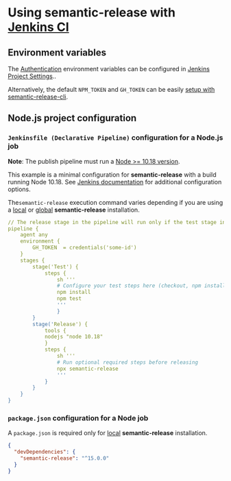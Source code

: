 # Using semantic-release with [Jenkins CI](https://www.jenkins.io/doc/book/pipeline/)

## Environment variables

The [Authentication](../usage/ci-configuration.md#authentication) environment variables can be configured in [Jenkins Project Settings](https://www.jenkins.io/doc/pipeline/tour/environment/)..

Alternatively, the default `NPM_TOKEN` and `GH_TOKEN` can be easily [setup with semantic-release-cli](../usage/getting-started.md#getting-started).

## Node.js project configuration

### `Jenkinsfile (Declarative Pipeline)` configuration for a Node.js job

**Note**: The publish pipeline must run a [Node >= 10.18 version](../support/FAQ.md#why-does-semantic-release-require-node-version--1018).

This example is a minimal configuration for **semantic-release** with a build running Node 10.18. See [Jenkins documentation](https://www.jenkins.io/doc/) for additional configuration options.

The`semantic-release` execution command varies depending if you are using a [local](../usage/installation.md#local-installation) or [global](../usage/installation.md#global-installation) **semantic-release** installation.

```yaml
// The release stage in the pipeline will run only if the test stage in the pipeline is successful
pipeline {
    agent any
    environment {
        GH_TOKEN  = credentials('some-id')
    }
    stages {
        stage('Test') {
            steps {
                sh '''
                # Configure your test steps here (checkout, npm install, tests etc)
                npm install
                npm test
                '''
                }
        }
        stage('Release') {
            tools {
            nodejs "node 10.18"
            }
            steps {
                sh '''
                # Run optional required steps before releasing
                npx semantic-release
                '''
            }
        }
    }
}
```

### `package.json` configuration for a Node job

A `package.json` is required only for [local](../usage/installation.md#local-installation) **semantic-release** installation.

```json
{
  "devDependencies": {
    "semantic-release": "^15.0.0"
  }
}
```
